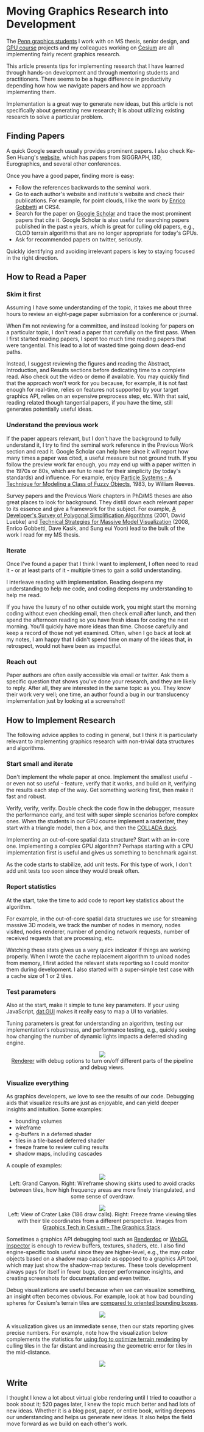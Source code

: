 # Moving Graphics Research into Development

The [Penn graphics students](http://cg.cis.upenn.edu/index.html) I work with on MS thesis, senior design, and [GPU course](http://www.seas.upenn.edu/~cis565/) projects and my colleagues working on [Cesium](http://cesiumjs.org/) are all implementing fairly recent graphics research.

This article presents tips for implementing research that I have learned through hands-on development and through mentoring students and practitioners.  There seems to be a huge difference in productivity depending how how we navigate papers and how we approach implementing them.

Implementation is a great way to generate new ideas, but this article is not specifically about generating new research; it is about utilizing existing research to solve a particular problem.

## Finding Papers

A quick Google search usually provides prominent papers.  I also check Ke-Sen Huang's [website](http://kesen.realtimerendering.com/), which has papers from SIGGRAPH, I3D, Eurographics, and several other conferences.

Once you have a good paper, finding more is easy:
* Follow the references backwards to the seminal work.
* Go to each author's website and institute's website and check their publications.  For example, for point clouds, I like the work by [Enrico Gobbetti](http://www.crs4.it/vic/cgi-bin/people-page.cgi?name=%27enrico.gobbetti%27) at CRS4.
* Search for the paper on [Google Scholar](https://scholar.google.com/) and trace the most prominent papers that cite it.  Google Scholar is also useful for searching papers published in the past `n` years, which is great for culling old papers, e.g., CLOD terrain algorithms that are no longer appropriate for today's GPUs.
* Ask for recommended papers on twitter, seriously.

Quickly identifying and avoiding irrelevant papers is key to staying focused in the right direction.

## How to Read a Paper

### Skim it first

Assuming I have some understanding of the topic, it takes me about three hours to review an eight-page paper submission for a conference or journal.

When I'm not reviewing for a committee, and instead looking for papers on a particular topic, I don't read a paper that carefully on the first pass.  When I first started reading papers, I spent too much time reading papers that were tangential.  This lead to a lot of wasted time going down dead-end paths.

Instead, I suggest reviewing the figures and reading the Abstract, Introduction, and Results sections before dedicating time to a complete read.  Also check out the video or demo if available.  You may quickly find that the approach won't work for you because, for example, it is not fast enough for real-time, relies on features not supported by your target graphics API, relies on an expensive preprocess step, etc.  With that said, reading related though tangential papers, if you have the time, still generates potentially useful ideas.

### Understand the previous work

If the paper appears relevant, but I don't have the background to fully understand it, I try to find the seminal work reference in the Previous Work section and read it.  Google Scholar can help here since it will report how many times a paper was cited, a useful measure but not ground truth.  If you follow the preview work far enough, you may end up with a paper written in the 1970s or 80s, which are fun to read for their simplicity (by today's standards) and influence.  For example, enjoy [Particle Systems - A Technique for Modeling a Class of Fuzzy Objects](https://www.lri.fr/~mbl/ENS/IG2/devoir2/files/docs/fuzzyParticles.pdf), 1983, by William Reeves.

Survey papers and the Previous Work chapters in PhD/MS theses are also great places to look for background.  They distill down each relevant paper to its essence and give a framework for the subject.  For example, [A Developer's Survey of Polygonal Simplification Algorithms](http://www.cs.virginia.edu/~luebke/publications/pdf/cg+a.2001.pdf) (2001, David Luebke) and [Technical Strategies for Massive Model Visualization](http://sglab.kaist.ac.kr/~sungeui/paper/spm08_symp.pdf) (2008, Enrico Gobbetti, Dave Kasik, and Sung eui Yoon) lead to the bulk of the work I read for my MS thesis.

### Iterate

Once I've found a paper that I think I want to implement, I often need to read it - or at least parts of it - multiple times to gain a solid understanding.

I interleave reading with implementation.  Reading deepens my understanding to help me code, and coding deepens my understanding to help me read.

If you have the luxury of no other outside work, you might start the morning coding without even checking email, then check email after lunch, and then spend the afternoon reading so you have fresh ideas for coding the next morning.  You'll quickly have more ideas than time.  Choose carefully and keep a record of those not yet examined.  Often, when I go back at look at my notes, I am happy that I didn't spend time on many of the ideas that, in retrospect, would not have been as impactful.

### Reach out

Paper authors are often easily accessible via email or twitter.  Ask them a specific question that shows you've done your research, and they are likely to reply.  After all, they are interested in the same topic as you.  They know their work very well; one time, an author found a bug in our translucency implementation just by looking at a screenshot!

## How to Implement Research

The following advice applies to coding in general, but I think it is particularly relevant to implementing graphics research with non-trivial data structures and algorithms.

### Start small and iterate

Don't implement the whole paper at once.  Implement the smallest useful - or even not so useful - feature, verify that it works, and build on it, verifying the results each step of the way.  Get something working first, then make it fast and robust.

Verify, verify, verify.  Double check the code flow in the debugger, measure the performance early, and test with super simple scenarios before complex ones.  When the students in our GPU course implement a rasterizer, they start with a triangle model, then a box, and then the [COLLADA duck](https://github.com/KhronosGroup/glTF-Sample-Models/tree/master/1.0/Duck#duck).

Implementing an out-of-core spatial data structure?  Start with an in-core one.  Implementing a complex GPU algorithm?  Perhaps starting with a CPU implementation first is useful and gives us something to benchmark against.

As the code starts to stabilize, add unit tests.  For this type of work, I don't add unit tests too soon since they would break often.

### Report statistics

At the start, take the time to add code to report key statistics about the algorithm.

For example, in the out-of-core spatial data structures we use for streaming massive 3D models, we track the number of nodes in memory, nodes visited, nodes renderer, number of pending network requests, number of received requests that are processing, etc.

Watching these stats gives us a very quick indicator if things are working properly.  When I wrote the cache replacement algorithm to unload nodes from memory, I first added the relevant stats reporting so I could monitor them during development.  I also started with a super-simple test case with a cache size of 1 or 2 tiles.

### Test parameters

Also at the start, make it simple to tune key parameters.  If your using JavaScript, [dat.GUI](https://github.com/dataarts/dat.gui#datgui) makes it really easy to map a UI to variables.

Tuning parameters is great for understanding an algorithm, testing our implementation's robustness, and performance testing, e.g., quickly seeing how changing the number of dynamic lights impacts a deferred shading engine.

<p align="center">
<img src="figures/deferred.jpg" /><br/>
<a href="https://trungtle.github.io/Project5-WebGL-Deferred-Shading-with-glTF/">Renderer</a> with debug options to turn on/off different parts of the pipeline and debug views.
</p>

### Visualize everything

As graphics developers, we love to see the results of our code.  Debugging aids that visualize results are just as enjoyable, and can yield deeper insights and intuition. Some examples:
* bounding volumes
* wireframe
* g-buffers in a deferred shader
* tiles in a tile-based deferred shader
* freeze frame to review culling results
* shadow maps, including cascades

A couple of examples:

<p align="center">
<img src="figures/terrain.jpg" /><br/>
Left: Grand Canyon. Right: Wireframe showing skirts used to avoid cracks between tiles, how high frequency areas are more finely triangulated, and some sense of overdraw.
</p>

<p align="center">
<img src="figures/globe.jpg" /><br/>
Left: View of Crater Lake (186 draw calls). Right: Freeze frame viewing tiles with their tile coordinates from a different perspective.  Images from <a href="http://cesiumjs.org/2015/05/26/Graphics-Tech-in-Cesium-Stack/">Graphics Tech in Cesium - The Graphics Stack</a>.
</p>

Sometimes a graphics API debugging tool such as [Renderdoc](https://renderdoc.org/builds) or [WebGL Inspector](https://benvanik.github.io/WebGL-Inspector/) is enough to review buffers, textures, shaders, etc.  I also find engine-specific tools useful since they are higher-level, e.g., the may color objects based on a shadow map cascade as opposed to a graphics API tool, which may just show the shadow-map textures.  These tools development always pays for itself in fewer bugs, deeper performance insights, and creating screenshots for documentation and even twitter.

Debug visualizations are useful because when we can visualize something, an insight often becomes obvious.  For example, look at how bad bounding spheres for Cesium's terrain tiles are [compared to oriented bounding boxes](http://cesiumjs.org/2015/06/24/Oriented-Bounding-Boxes/).

<p align="center">
<img src="figures/craterlake_comp.gif" />
</p>

A visualization gives us an immediate sense, then our stats reporting gives precise numbers.  For example, note how the visualization below complements the statistics for [using fog to optimize terrain rendering](http://cesiumjs.org/2015/11/12/Fog/) by culling tiles in the far distant and increasing the geometric error for tiles in the mid-distance.

<p align="center">
<img src="figures/fog.jpg" />
</p>

## Write

I thought I knew a lot about virtual globe rendering until I tried to coauthor a book about it; 520 pages later, I knew the topic much better and had lots of new ideas.  Whether it is a blog post, paper, or entire book, writing deepens our understanding and helps us generate new ideas.  It also helps the field move forward as we build on each other's work. 

